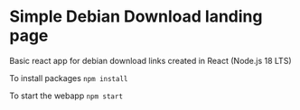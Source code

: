 # Simple Debian Download landing page

Basic react app for debian download links created in React (Node.js 18 LTS)

To install packages `npm install`

To start the webapp `npm start`
